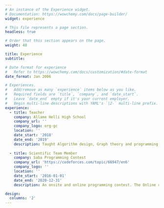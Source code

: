 ```yaml
---
# An instance of the Experience widget.
# Documentation: https://wowchemy.com/docs/page-builder/
widget: experience

# This file represents a page section.
headless: true

# Order that this section appears on the page.
weight: 40

title: Experience
subtitle:

# Date format for experience
#   Refer to https://wowchemy.com/docs/customization/#date-format
date_format: Jan 2006

# Experiences.
#   Add/remove as many `experience` items below as you like.
#   Required fields are `title`, `company`, and `date_start`.
#   Leave `date_end` empty if it's your current employer.
#   Begin multi-line descriptions with YAML's `|2-` multi-line prefix.
experience:
  - title: Teacher
    company: Allame Helli High School
    company_url: ''
    company_logo: org-gc
    location: ''
    date_start: '2018'
    date_end: '2019'
    description: Taught Algorithm design, Graph theory and programming.
        
  - title: Scientific Team Member
    company: Saba Programming Contest
    company_url: 'https://codeforces.com/topic/66947/en6'
    company_logo: ''
    location: ''
    date_start: '2016-01-01'
    date_end: '2020-12-31'
    description: An onsite and online programming contest. The Online contest was held at HackerEarth.

design:
  columns: '2'
---
```

